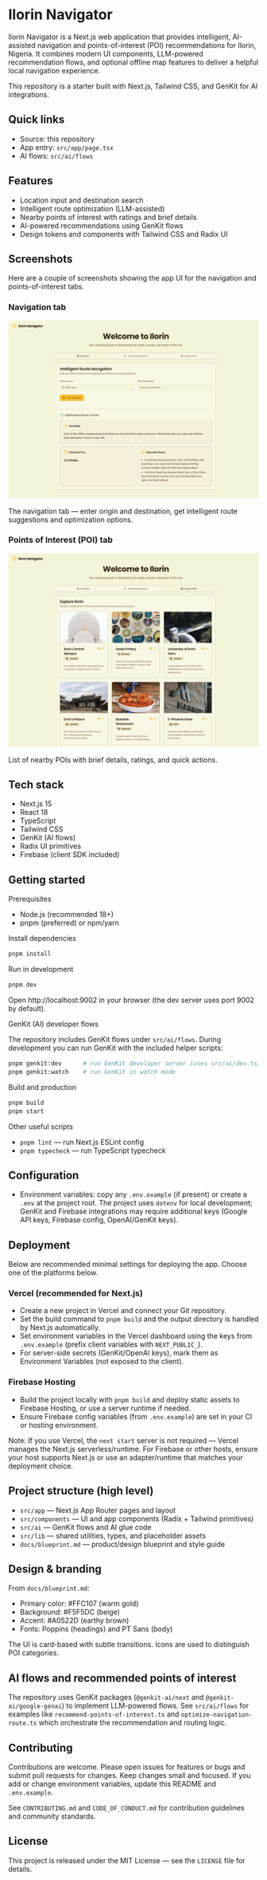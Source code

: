 # Ilorin Navigator

Ilorin Navigator is a Next.js web application that provides intelligent, AI-assisted navigation and points-of-interest (POI) recommendations for Ilorin, Nigeria. It combines modern UI components, LLM-powered recommendation flows, and optional offline map features to deliver a helpful local navigation experience.

This repository is a starter built with Next.js, Tailwind CSS, and GenKit for AI integrations.

## Quick links

- Source: this repository
- App entry: `src/app/page.tsx`
- AI flows: `src/ai/flows`

## Features

- Location input and destination search
- Intelligent route optimization (LLM-assisted)
- Nearby points of interest with ratings and brief details
- AI-powered recommendations using GenKit flows
- Design tokens and components with Tailwind CSS and Radix UI

## Screenshots

Here are a couple of screenshots showing the app UI for the navigation and points-of-interest tabs.

### Navigation tab

![Navigation tab](screenshots/navigation-tab.png)

The navigation tab — enter origin and destination, get intelligent route suggestions and optimization options.

### Points of Interest (POI) tab

![Points of Interest tab](screenshots/poi-tab.png)

List of nearby POIs with brief details, ratings, and quick actions.

## Tech stack

- Next.js 15
- React 18
- TypeScript
- Tailwind CSS
- GenKit (AI flows)
- Radix UI primitives
- Firebase (client SDK included)

## Getting started

Prerequisites

- Node.js (recommended 18+)
- pnpm (preferred) or npm/yarn

Install dependencies

```bash
pnpm install
```

Run in development

```bash
pnpm dev
```

Open http://localhost:9002 in your browser (the dev server uses port 9002 by default).

GenKit (AI) developer flows

The repository includes GenKit flows under `src/ai/flows`. During development you can run GenKit with the included helper scripts:

```bash
pnpm genkit:dev      # run GenKit developer server (uses src/ai/dev.ts)
pnpm genkit:watch    # run GenKit in watch mode
```

Build and production

```bash
pnpm build
pnpm start
```

Other useful scripts

- `pnpm lint` — run Next.js ESLint config
- `pnpm typecheck` — run TypeScript typecheck

## Configuration

- Environment variables: copy any `.env.example` (if present) or create a `.env` at the project root. The project uses `dotenv` for local development; GenKit and Firebase integrations may require additional keys (Google API keys, Firebase config, OpenAI/GenKit keys).

## Deployment

Below are recommended minimal settings for deploying the app. Choose one of the platforms below.

### Vercel (recommended for Next.js)

- Create a new project in Vercel and connect your Git repository.
- Set the build command to `pnpm build` and the output directory is handled by Next.js automatically.
- Set environment variables in the Vercel dashboard using the keys from `.env.example` (prefix client variables with `NEXT_PUBLIC_`).
- For server-side secrets (GenKit/OpenAI keys), mark them as Environment Variables (not exposed to the client).

### Firebase Hosting

- Build the project locally with `pnpm build` and deploy static assets to Firebase Hosting, or use a server runtime if needed.
- Ensure Firebase config variables (from `.env.example`) are set in your CI or hosting environment.

Note: If you use Vercel, the `next start` server is not required — Vercel manages the Next.js serverless/runtime. For Firebase or other hosts, ensure your host supports Next.js or use an adapter/runtime that matches your deployment choice.

## Project structure (high level)

- `src/app` — Next.js App Router pages and layout
- `src/components` — UI and app components (Radix + Tailwind primitives)
- `src/ai` — GenKit flows and AI glue code
- `src/lib` — shared utilities, types, and placeholder assets
- `docs/blueprint.md` — product/design blueprint and style guide

## Design & branding

From `docs/blueprint.md`:

- Primary color: #FFC107 (warm gold)
- Background: #F5F5DC (beige)
- Accent: #A0522D (earthy brown)
- Fonts: Poppins (headings) and PT Sans (body)

The UI is card-based with subtle transitions. Icons are used to distinguish POI categories.

## AI flows and recommended points of interest

The repository uses GenKit packages (`@genkit-ai/next` and `@genkit-ai/google-genai`) to implement LLM-powered flows. See `src/ai/flows` for examples like `recommend-points-of-interest.ts` and `optimize-navigation-route.ts` which orchestrate the recommendation and routing logic.

## Contributing

Contributions are welcome. Please open issues for features or bugs and submit pull requests for changes. Keep changes small and focused. If you add or change environment variables, update this README and `.env.example`.

See `CONTRIBUTING.md` and `CODE_OF_CONDUCT.md` for contribution guidelines and community standards.

## License

This project is released under the MIT License — see the `LICENSE` file for details.



